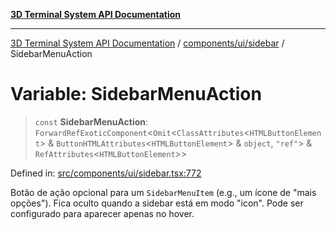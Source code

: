 [**3D Terminal System API Documentation**](../../../../README.md)

***

[3D Terminal System API Documentation](../../../../README.md) / [components/ui/sidebar](../README.md) / SidebarMenuAction

# Variable: SidebarMenuAction

> `const` **SidebarMenuAction**: `ForwardRefExoticComponent`\<`Omit`\<`ClassAttributes`\<`HTMLButtonElement`\> & `ButtonHTMLAttributes`\<`HTMLButtonElement`\> & `object`, `"ref"`\> & `RefAttributes`\<`HTMLButtonElement`\>\>

Defined in: [src/components/ui/sidebar.tsx:772](https://github.com/Dicommunitas/ThreeJS_Terminal_3D/blob/4466777f13a6776beed134cf281b05ece637d113/src/components/ui/sidebar.tsx#L772)

Botão de ação opcional para um `SidebarMenuItem` (e.g., um ícone de "mais opções").
Fica oculto quando a sidebar está em modo "icon".
Pode ser configurado para aparecer apenas no hover.
